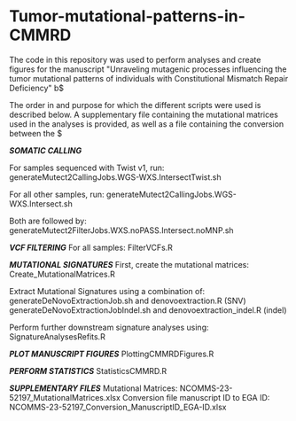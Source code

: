 # Tumor-mutational-patterns-in-CMMRD

The code in this repository was used to perform analyses and create figures for the manuscript "Unraveling mutagenic processes influencing the tumor mutational patterns of individuals with Constitutional Mismatch Repair Deficiency" b$

The order in and purpose for which the different scripts were used is described below. A supplementary file containing the mutational matrices used in the analyses is provided, as well as a file containing the conversion between the $


*****SOMATIC CALLING*****

For samples sequenced with Twist v1, run:
generateMutect2CallingJobs.WGS-WXS.IntersectTwist.sh

For all other samples, run:
generateMutect2CallingJobs.WGS-WXS.Intersect.sh

Both are followed by:
generateMutect2FilterJobs.WXS.noPASS.Intersect.noMNP.sh


*****VCF FILTERING*****
For all samples:
FilterVCFs.R

*****MUTATIONAL SIGNATURES*****
First, create the mutational matrices:
Create_MutationalMatrices.R

Extract Mutational Signatures using a combination of:
generateDeNovoExtractionJob.sh and denovoextraction.R (SNV)
generateDeNovoExtractionJobIndel.sh and denovoextraction_indel.R (indel)

Perform further downstream signature analyses using:
SignatureAnalysesRefits.R

*****PLOT MANUSCRIPT FIGURES*****
PlottingCMMRDFigures.R

*****PERFORM STATISTICS*****
StatisticsCMMRD.R

*****SUPPLEMENTARY FILES*****
Mutational Matrices: NCOMMS-23-52197_MutationalMatrices.xlsx
Conversion file manuscript ID to EGA ID: NCOMMS-23-52197_Conversion_ManuscriptID_EGA-ID.xlsx

